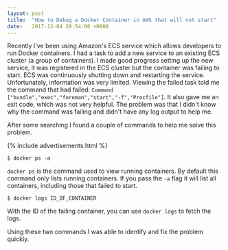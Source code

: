 ```yaml
---
layout: post
title:  "How to Debug a Docker Container in AWS that will not start"
date:   2017-12-04 20:54:00 +0000
---
```


Recently I've been using Amazon's ECS service which allows developers to run Docker containers. I had a task to add a new service to an existing ECS cluster (a group of containers). I made good progress setting up the new service, it was registered in the ECS cluster but the container was failing to start. ECS was continuously shutting down and restarting the service. Unfortunately, information was very limited. Viewing the failed task told me the command that had failed: `Command ["bundle","exec","foreman","start","-f","Procfile"]`. It also gave me an exit code, which was not very helpful. The problem was that I didn't know why the command was failing and didn't have any log output to help me.

After some searching I found a couple of commands to help me solve this problem.

{% include advertisements.html %}

```
$ docker ps -a
```

`docker ps` is the command used to view running containers. By default this command only lists running containers. If you pass the `-a` flag it will list all containers, including those that failed to start.

```
$ docker logs ID_OF_CONTAINER
```

With the ID of the failing container, you can use `docker logs` to fetch the logs.

Using these two commands I was able to identify and fix the problem quickly.

